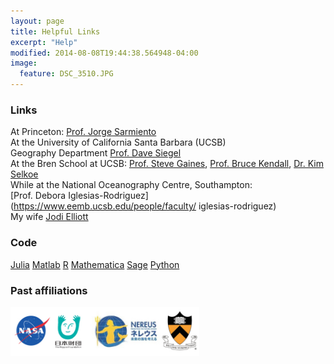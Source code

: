 ```yaml
---
layout: page
title: Helpful Links
excerpt: "Help"
modified: 2014-08-08T19:44:38.564948-04:00
image:
  feature: DSC_3510.JPG
---
```


### Links
At Princeton: [Prof. Jorge Sarmiento](http://www.princeton.edu/aos/people/faculty/jorge_sarmiento/)<br>
At the University of California Santa Barbara (UCSB)<br> Geography Department [Prof. Dave Siegel](http://www.icess.ucsb.edu/~davey/)<br>
At the Bren School at UCSB: [Prof. Steve Gaines](https://www.eemb.ucsb.edu/people/faculty/gaines), [Prof. Bruce Kendall](http://www.bren.ucsb.edu/people/Faculty/bruce_kendall.htm), [Dr. Kim Selkoe](http://www.msi.ucsb.edu/people/research-scientists/kim-selkoe)<br>
While at the National Oceanography Centre, Southampton:<br> [Prof. Debora Iglesias-Rodriguez](https://www.eemb.ucsb.edu/people/faculty/       iglesias-rodriguez)<br>
My wife [Jodi Elliott](http://www.youtube.com/watch?v=EC71w4TFnag)

### Code
[Julia](jttp://julialang.org/)
[Matlab](http://www.mathworks.com)
[R](http://www.r-project.org/)
[Mathematica](http://www.wolfram.com/mathematica/)
[Sage](http://www.sagemath.org/)
[Python](http://www.numpy.org/)

### Past affiliations
<img style="float: left" src="logos.jpg" width="60%" />



